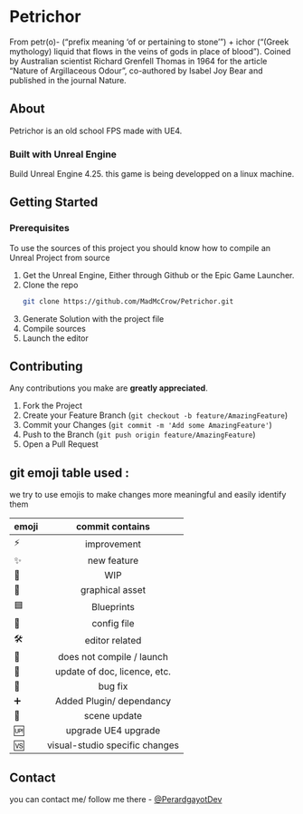 # Petrichor

From petr(o)- (“prefix meaning ‘of or pertaining to stone’”) +‎ ichor (“(Greek mythology) liquid that flows in the veins of gods in place of blood”). Coined by Australian scientist Richard Grenfell Thomas in 1964 for the article “Nature of Argillaceous Odour”, co-authored by Isabel Joy Bear and published in the journal Nature.

## About

Petrichor is an old school FPS made with UE4.

### Built with Unreal Engine

Build Unreal Engine 4.25. this game is being developped on a linux machine. 

## Getting Started

### Prerequisites

To use the sources of this project you should know how to compile an Unreal Project from source
1. Get the Unreal Engine, Either through Github or the Epic Game Launcher.
2. Clone the repo
   ```sh
   git clone https://github.com/MadMcCrow/Petrichor.git
   ```
3. Generate Solution with the project file
4. Compile sources
5. Launch the editor

## Contributing

Any contributions you make are **greatly appreciated**.

1. Fork the Project
2. Create your Feature Branch (`git checkout -b feature/AmazingFeature`)
3. Commit your Changes (`git commit -m 'Add some AmazingFeature'`)
4. Push to the Branch (`git push origin feature/AmazingFeature`)
5. Open a Pull Request

## git emoji table used : 

we try to use emojis to make changes more meaningful and easily identify them

| emoji              | commit contains                |
| -------------------|:------------------------------:|
| :zap:              | improvement                    |
| :sparkles:         | new feature                    |
| :construction:     | WIP                            |
| :art:              | graphical asset                |
| :blue_square:      | Blueprints                     |
| :wrench:           | config file                    |
| :hammer_and_wrench:| editor related                 |
| :no_entry_sign:    | does not compile / launch      |
| :page_facing_up:   | update of doc, licence, etc.   |
| :bug:              | bug fix                        |
| :heavy_plus_sign:  | Added Plugin/ dependancy       |
| :leaves:           | scene update                   |
| :up:               | upgrade UE4 upgrade            |
| :vs:               | visual-studio specific changes |




## Contact

you can contact me/ follow me there - [@PerardgayotDev](https://twitter.com/PerardgayotDev)
